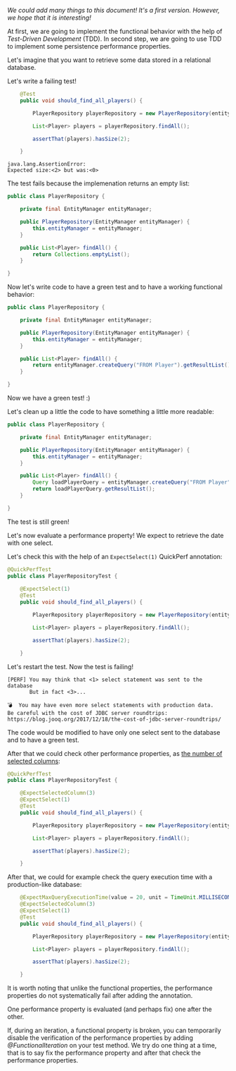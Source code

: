 _We could add many things to this document! It's a first version. However, we hope that it is interesting!_

At first, we are going to implement the functional behavior with the help of *Test-Driven Development* (TDD). In second step, we are going to use TDD to implement some persistence performance properties.

Let's imagine that you want to retrieve some data stored in a relational database.

Let's write a failing test!

```java
    @Test
    public void should_find_all_players() {

        PlayerRepository playerRepository = new PlayerRepository(entityManager);

        List<Player> players = playerRepository.findAll();

        assertThat(players).hasSize(2);

    }
```

```
java.lang.AssertionError: 
Expected size:<2> but was:<0>
```

The test fails because the implemenation returns an empty list:
```java
public class PlayerRepository {

    private final EntityManager entityManager;

    public PlayerRepository(EntityManager entityManager) {
        this.entityManager = entityManager;
    }

    public List<Player> findAll() {
        return Collections.emptyList();
    }

}
```

Now let's write code to have a green test and to have a working functional behavior:

```java
public class PlayerRepository {

    private final EntityManager entityManager;

    public PlayerRepository(EntityManager entityManager) {
        this.entityManager = entityManager;
    }

    public List<Player> findAll() {
        return entityManager.createQuery("FROM Player").getResultList();
    }

}
```

Now we have a green test! :)

Let's clean up a little the code to have something a little more readable:

```java
public class PlayerRepository {

    private final EntityManager entityManager;

    public PlayerRepository(EntityManager entityManager) {
        this.entityManager = entityManager;
    }

    public List<Player> findAll() {
        Query loadPlayerQuery = entityManager.createQuery("FROM Player");
        return loadPlayerQuery.getResultList();
    }

}
```

The test is still green!

Let's now evaluate a performance property!
We expect to retrieve the date with one select.

Let's check this with the help of an `ExpectSelect(1)` QuickPerf annotation:

```java
@QuickPerfTest
public class PlayerRepositoryTest {
    
    @ExpectSelect(1)
    @Test
    public void should_find_all_players() {

        PlayerRepository playerRepository = new PlayerRepository(entityManager);

        List<Player> players = playerRepository.findAll();

        assertThat(players).hasSize(2);

    }
```

Let's restart the test. Now the test is failing!
```
[PERF] You may think that <1> select statement was sent to the database
       But in fact <3>...

💣  You may have even more select statements with production data.
Be careful with the cost of JDBC server roundtrips: https://blog.jooq.org/2017/12/18/the-cost-of-jdbc-server-roundtrips/
```

The code would be modified to have only one select sent to the database and to have a green test.

After that we could check other performance properties, as [the number of selected columns](https://github.com/quick-perf/doc/wiki/Why-limit-the-number-of-selected-columns): 

```java
@QuickPerfTest
public class PlayerRepositoryTest {

    @ExpectSelectedColumn(3)
    @ExpectSelect(1)
    @Test
    public void should_find_all_players() {

        PlayerRepository playerRepository = new PlayerRepository(entityManager);

        List<Player> players = playerRepository.findAll();

        assertThat(players).hasSize(2);

    }
```

After that, we could for example check the query execution time with a production-like database:

``` java
    @ExpectMaxQueryExecutionTime(value = 20, unit = TimeUnit.MILLISECONDS)
    @ExpectSelectedColumn(3)
    @ExpectSelect(1)
    @Test
    public void should_find_all_players() {

        PlayerRepository playerRepository = new PlayerRepository(entityManager);

        List<Player> players = playerRepository.findAll();

        assertThat(players).hasSize(2);

    }
 ```

It is worth noting that unlike the functional properties, the performance properties do not systematically fail after adding the annotation.

One performance property is evaluated (and perhaps fix) one after the other.

If, during an iteration, a functional property is broken, you can temporarily disable the verification of the performance properties by adding _@FunctionalIteration_ on your test method. We try do one thing at a time, that is to say fix the performance property and after that check the performance properties.